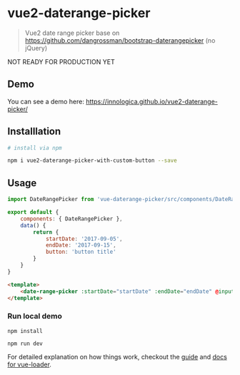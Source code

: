 # vue2-daterange-picker

> Vue2 date range picker base on https://github.com/dangrossman/bootstrap-daterangepicker (no jQuery)

NOT READY FOR PRODUCTION YET

## Demo
You can see a demo here: 
https://innologica.github.io/vue2-daterange-picker/

## Installlation

``` bash
# install via npm

npm i vue2-daterange-picker-with-custom-button --save
```

## Usage

```javascript
import DateRangePicker from 'vue-daterange-picker/src/components/DateRangePicker'

export default {
    components: { DateRangePicker },
    data() {
        return {
            startDate: '2017-09-05',
            endDate: '2017-09-15',
            button: 'button title'                   
        }
    }
}
```

```html
<template>
    <date-range-picker :startDate="startDate" :endDate="endDate" @input="console.log(value)"  @cancel="openSchedules" :custom="button">
</template>
```

### Run local demo

```npm install```

```npm run dev```

For detailed explanation on how things work, checkout the [guide](http://vuejs-templates.github.io/webpack/) and [docs for vue-loader](http://vuejs.github.io/vue-loader).
